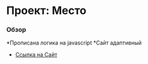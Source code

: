# Проект: Место

### Обзор
*Прописана логика на javascript 
*Сайт адаптивный  


* [Ссылка на Сайт](https://khodarevskii.github.io/mesto/)
